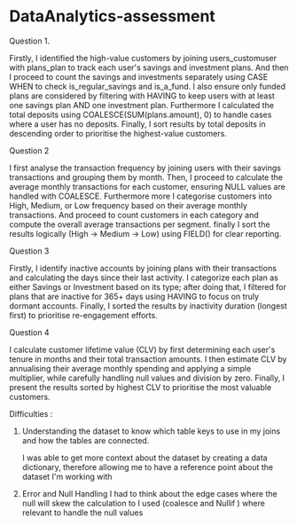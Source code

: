 # DataAnalytics-assessment

Question 1.

Firstly, I identified the high-value customers by joining users_customuser with plans_plan to track each user's savings and investment plans.
And then I proceed to count the  savings and investments separately using CASE WHEN to check is_regular_savings and is_a_fund.
I also ensure only funded plans are considered by filtering with HAVING to keep users with at least one savings plan AND one investment plan.
Furthermore I calculated the  total deposits using COALESCE(SUM(plans.amount), 0) to handle cases where a user has no deposits.
Finally, I sort results by total deposits in descending order to prioritise the highest-value customers.


Question 2 


I first analyse the transaction frequency by joining users with their savings transactions and grouping them by month.
Then, I proceed to  calculate the average monthly transactions for each customer, ensuring NULL values are handled with COALESCE.
Furthermore more I categorise customers into High, Medium, or Low frequency based on their average monthly transactions.
And proceed to count customers in each category and compute the overall average transactions per segment.
finally I sort the results logically (High → Medium → Low) using FIELD() for clear reporting.



Question 3 

Firstly, I identify inactive accounts by joining plans with their transactions and calculating the days since their last activity.
I categorize each plan as either Savings or Investment based on its type;  after doing that, I filtered for plans that are inactive for 365+ days using HAVING to focus on truly dormant accounts.
Finally, I sorted the  results by inactivity duration (longest first) to prioritise re-engagement efforts.

Question 4 

I calculate customer lifetime value (CLV) by first determining each user's tenure in months and their total transaction amounts. I then estimate CLV by annualising their average monthly spending and applying a simple multiplier, while carefully handling null values and division by zero. Finally, I present the results sorted by highest CLV to prioritise the most valuable customers.


Difficulties :

1. Understanding the dataset to know which table keys to use in my joins and how the tables are connected.

   I was able to get more context about the dataset by creating a data dictionary, therefore allowing me to have a reference point about the dataset I'm working with
2. Error and Null Handling
   I had to think about the edge cases where the null will skew the calculation to I used (coalesce and Nullif ) where relevant to handle the null values 




